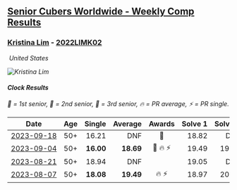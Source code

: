 <style>table {white-space: nowrap;}</style>
<link rel="stylesheet" type="text/css" href="/scw-comp/css/flags.css" />

## [Senior Cubers Worldwide - Weekly Comp Results](/scw-comp/results/)
### [Kristina Lim](README.md) - [2022LIMK02](https://www.worldcubeassociation.org/persons/2022LIMK02?event=clock)

<i class="flag flag-US" />&nbsp;United States

![Kristina Lim](1670987100.jpg)

#### Clock Results

<span style="white-space: nowrap;">🥇 = 1st senior</span>, <span style="white-space: nowrap;">🥈 = 2nd senior</span>, <span style="white-space: nowrap;">🥉 = 3rd senior</span>, <span style="white-space: nowrap;">🔥 = PR average</span>, <span style="white-space: nowrap;">⚡ = PR single</span>.

| Date | Age | Single | Average | Awards | Solve 1 | Solve 2 | Solve 3 | Solve 4 | Solve 5 | Video |
| :--: | :--: | --: | --: | :--: | --: | --: | --: | --: | --: | :-- |
| [2023-09-18](../../results/2023-09-18/clock.md) | 50+ | 16.21 | DNF | 🥉 | 18.82 | DNF | DNF | 16.21 | 19.01 | [Desktop](https://www.facebook.com/1045330593/videos/1373837449876048) / [Mobile](https://m.facebook.com/1045330593/videos/1373837449876048) |
| [2023-09-04](../../results/2023-09-04/clock.md) | 50+ | **16.00** | **18.69** | 🥉 🔥 ⚡ | 19.49 | 19.89 | DNF | **16.00** | 16.68 | [Desktop](https://www.facebook.com/1045330593/videos/738016254752952) / [Mobile](https://m.facebook.com/1045330593/videos/738016254752952) |
| [2023-08-21](../../results/2023-08-21/clock.md) | 50+ | 18.94 | DNF |  | 19.05 | DNF | 18.94 | 21.09 | DNF | [Desktop](https://www.facebook.com/1045330593/videos/977364066858479) / [Mobile](https://m.facebook.com/1045330593/videos/977364066858479) |
| [2023-08-07](../../results/2023-08-07/clock.md) | 50+ | **18.08** | **19.49** | 🔥 ⚡ | 18.97 | 20.25 | 19.41 | 20.10 | **18.08** | [Desktop](https://www.facebook.com/1045330593/videos/311385804624908) / [Mobile](https://m.facebook.com/1045330593/videos/311385804624908) |


<!-- Global site tag (gtag.js) - Google Analytics -->
<script async src="https://www.googletagmanager.com/gtag/js?id=UA-86348435-3"></script>
<script>window.dataLayer = window.dataLayer || []; function gtag() {dataLayer.push(arguments);} gtag('js', new Date()); gtag('config', 'UA-86348435-3');</script>
